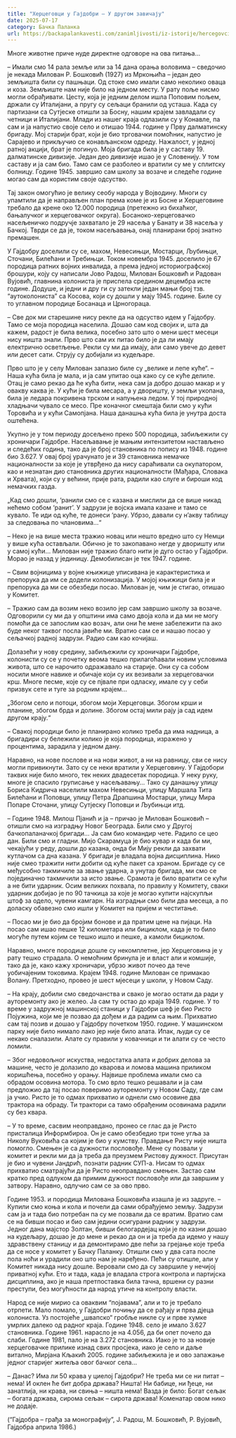 ```yaml
---
title: "Херцеговци у Гајдобри – У другом завичају"
date: 2025-07-17
category: Бачка Паланка
url: https://backapalankavesti.com/zanimljivosti/iz-istorije/hercegovci-u-gajdobri-u-drugom-zavicaju/
---
```


Многе животне приче нуде директне одговоре на ова питања…

– Имали смо 14 рала земље или за 14 дана орања воловима – сведочио је некада Милован Р. Бошковић (1927) из Мркоњића – један део земљишта били су пашњаци. Од стоке смо имали само неколико оваца и коза. Земљиште нам није било на једном месту. У рату поље нисмо могли обрађивати. Цесту, која је једним делом ишла Поповим пољем, држали су Италијани, а пругу су сељаци бранили од усташа. Када су партизани са Сутјеске отишли за Босну, нашим крајем завладали су четници и Италијани. Млади из нашег краја одлазили су у Конавле, па сам и ја напустио своје село и отишао 1944. године у Прву далматинску бригаду. Мој старији брат, који је био трговачки помоћник, напустио је Сарајево и прикључио се конављанском одреду. Нажалост, у једној ратној акцији, брат је погинуо. Моја бригада била је у саставу 19. далматинске дивизије. Један део дивизије ишао је у Словенију. У том саставу и ја сам био. Тамо сам се разболео и вратили су ме у сплитску болницу. Године 1945. завршио сам школу за возаче и следеће године могао сам да користим своје одсуство.

Тај закон омогућио је велику сеобу народа у Војводину. Многи су упамтили да је направљен план према коме је из Босне и Херцеговине требало да крене око 12.000 породица (претежно из бихаћког, бањалучког и херцеговачког округа). Босаноко-херцеговачко насељеничко подручје захватало је 29 насеља у Банату и 38 насеља у Бачкој. Тврди се да је, током насељавања, онај планирани број знатно премашен.

У Гајдобру доселили су се, махом, Невесињци, Мостарци, Љубињци, Сточани, Билећани и Требињци. Током новембра 1945. доселило је 67 породица ратних војних инвалида, а према једној историографској брошури, коју су написали Јово Радош, Милован Бошковић и Радован Вујовић, главнина колониста је приспела средином децембра исте године. Додуше, и једни и дру ги су затекли један мањи број тзв. “аутоколониста” са Косова, који су дошли у мају 1945. године. Биле су то углавном породице Босанаца и Црногораца.

– Све док ми старешине нису рекле да на одсуство идем у Гајдобру. Тамо се моја породица населила. Дошао сам код својих и, шта да кажем, радост је била велика, посебно зато што о мени шест месеци нису ништа знали. Прво што сам их питао било је да ли имају електрично осветљење. Рекли су ми да имају, али само увече до девет или десет сати. Струју су добијали из кудељаре.

Прво што је у селу Милован запазио биле су „велике и лепе куће“. – Наша кућа била је мала, и ја сам упитао оца како су се куће делиле. Отац је само рекао да ће кућа бити, нека сам ја добро дошао макар и у овакву каква је. У кући је била месара, а у дворишту, у земљи укопана, била је ледара покривена трском и напуњена ледом. У тој природној хладњачи чувало се месо. Пре коначног смештаја били смо у кући Торовића и у кући Самопјана. Наша данашња кућа била је унутра доста оштећена.

Укупно је у том периоду досељено преко 500 породица, забиљежили су хроничари Гајдобре. Насељавање је мањим интензитетом настављено и следећих година, тако да је број становника по попису из 1948. године био 3.627. У овај број урачунато је и 39 становника немачке националности за које је утврђено да нису сараћивали са окупатором, као и незнатан дио становника других националности (Мађара, Словака и Хрвата), који су у већини, прије рата, радили као слуге и бироши код немачких газда.

„Кад смо дошли, ‘ранили смо се с казана и мислили да се више никад нећемо собом ‘ранит’. У задрузи је војска имала казане и тамо се кувало. Те иди од куће, те донеси ‘рану. Убрзо, давали су н’акву таблицу за следовања по члановима…“

– Неко је на више места тражио новац или нешто вредно што су Немци у више кућа остављали. Обично је то закопавано негде у дворишту или у самој кући…
Милован није тражио благо нити је дуго остао у Гајдобри. Морао је назад у јединицу. Демобилисан је тек 1947. године.

– Свим војницима у војне књижице уписивана је карактеристика и препорука да им се додели колонизација. У мојој књижици била је и препорука да ми се обезбеди посао.
Милован је, чим је стигао, отишао у Комитет.

– Тражио сам да возим неко возило јер сам завршио школу за возаче. Одговорили су ми да у општини има само двоја кола и да ми не могу помоћи да се запослим као возач, али они ће мене забележити па ако буде неког таквог посла јавиће ми. Вратио сам се и нашао посао у сељачкој радној задрузи. Радио сам као кочијаш.

Долазећи у нову средину, забиљежили су хроничари Гајдобре, колонисти су се у почетку веома тешко прилагоћавали новим условима живота, што се нарочито одражавало на старије. Они су са собом носили многе навике и обичаје који су их везивали за херцеговачки крш. Многе песме, које су се пјвале при одласку, имале су у себи призвук сете и туге за родним крајем…

„Збогом село и потоци,
збогом моји Херцеговци.
Збогом крши и планине,
збогом брда и долине.
Збогом остај мили рају
ја сад идем другом крају.“

– Свакој породици било је планирано колико треба да има надница, а бригадири су бележили колико је која породица, изражено у процентима, зарадила у једном дану.

Наравно, на нове послове и на нови живот, а ни на равницу, сви се нису могли привикнути. Зато су се неки вратили у Херцеговину. У Гајдобори таквих није било много, тек неких двадесетак породица. У неку руку, многе је спасило груписање у насељавању… Тако су данашњу улицу Бориса Кидрича населили махом Невесињци, улицу Маршала Тита Билећани и Поповци, улицу Петра Драпшина Мостарци, улицу Мира Попаре Сточани, улицу Сутјеску Поповци и Љубињци итд.

– Године 1948. Милош Пјанић и ја – причао је Милован Бошковић – отишли смо на изградњу Новог Београда. Били смо у Другој бачкопаланачкој бригади… Ја сам био командир чете. Радило се цео дан. Били смо и гладни. Мијо Скарамуца је био кувар и када би ми, чекајући у реду, дошли до казана, онда би Мију рекли да захвати кутлачом са дна казана. У бригади је владала војна дисциплина. Нико није смео тражити нити добити од куће пакет са храном. Бригаде су се међусобно такмичиле за звање ударна, а унутар бригада, ми смо се појединачно такмичили за исто звање. Срамота је било вратити се кући а не бити ударник. Осим великих похвала, по правилу у Комитету, сваки ударник добијао је по 90 тачкица за које је могао купити најскупљи штоф за одело, чувени камгарн. На изградњи смо били два месеца, а по доласку обавезно смо ишли у Комитет на пријем и честитање.

– Посао ми је био да бројим бонове и да пратим цене на пијаци. На посао сам ишао пешке 12 километара или бициклом, када је то било могуће путем којим се тешко ишло и пешке, а камоли бициклом.

Наравно, многе породице дошле су некомплетне, јер Херцеговина је у рату тешко страдала. О немоћним бринула је и власт али и комшије, тако да је, како кажу хроничари, убрзо живот почео да тече уобичајеним токовима. Крајем 1948. године Милован се примакао Волану. Претходно, провео је шест мјесеци у школи, у Новом Саду.

– На крају, добили смо сведочанства и свако је могао остати да ради у ауторемонту ако је желео. Ја сам ту остао до краја 1949. године. У то време у задружној машинској станици у Гајдобри шеф је био Ристо Појужина, који ме је позвао да дођем и да радим са њим. Прихватио сам тај позив и дошао у Гајдобру почетком 1950. године. У машинском парку није било нимало лако јер није било алата. Ипак, људи су се некако сналазили. Алате су правили у ковачници и ти алати су се често ломили.

– Због недовољног искуства, недостатка алата и добрих делова за машине, често је долазило до кварова и ломова машина приликом коришћења, посебно у орању. Највише проблема имали смо са обрадом осовина мотора. То смо врло тешко решавали и ја сам предложио да тај посао поверимо ауторемонту у Новом Саду, где сам ја учио. Ристо је то одмах прихватио и однели смо осовине два трактора на обраду. Ти трактори са тамо обрађеним осовинама радили су без квара.

– У то време, сасвим неоправдано, пронео се глас да је Ристо присталица Информбироа. Он је само обезбедио три тоне угља за Николу Вуковића са којим је био у кумству. Правдање Ристу није ништа помогло. Смењен је са дужности пословође. Мене су позвали у комитет и рекли ми да ја треба да преузмем Ристову дужност. Присутан је био и чувени Јандрић, познати радник СУП-а. Нисам то одмах прихватио сматрајући да је Ристо неоправдано смењен. Застао сам кратко пред одлуком да примим дужност пословође или да завршим у затвору. Наравно, одлучио сам се за ово прво.

Године 1953. и породица Милована Бошковића изашла је из задруге. – Купили смо коња и кола и почели да сами обрађујемо земљу. Задрузи сам ја и тада био потребан па су ме позвали да се вратим. Вратио сам се на бивши посао и био сам једини осигурани радник у задрузи. Једног дана мајстор Золтан, бивши белогардејац који је по казни дошао на кудељару, дошао је до мене и рекао да он и ја треба да идемо у нашу здравствену станицу и да демонтирамо две пећи за грејање које треба да се носе у комитет у Бачку Паланку. Отишли смо у два сата после пола ноћи и урадили оно што нам је наређено. Пећи су отишле, али у Комитет никада нису дошле. Веровали смо да су завршиле у нечијој приватној кући. Ето и тада, када је владала строга контрола и партијска дисциплина, ако је наша претпоставка била тачна, вршени су разни преступи, без могућности да народ утиче на контролу власти.

Народ се није мирио са оваквим “појавама”, али и то је требало отрпети. Мало помало, у Гајдобри почињу да се рађају и прва дјеца колониста. Уз постојеће „швапско“ гробље никле су и прве хумке умрлих далеко од радног краја. Године 1948. село је имало 3.627 становника. Године 1961. нарасло је на 4.056, да би опет почело да слаби. Године 1981, пало је на 3.272 становника. Иако је то за новије херцеговачке прилике изнад свих просјека, иако је село и даље витално, Мирјана Кљакић 2005. године забиљежила је и ово запажање једног старијег житеља овог бачког села…

– Данас? Има ли 50 крава у циелој Гајдобри? Не треба ми се ни питат – нема! И оклен ће бит добра држава? Ништа! Ни бабице, ни ђеце, ни занатлија, ни крава, ни свиња – ништа нема! Вазда је било: Богат сељак – богата држава, сирома сељак – сирота држава! Коменатар овом нико не додаје.

(“Гајдобра – грађа за монографију”, Ј. Радош, М. Бошковић, Р. Вујовић, Гајдобра априла 1986.)

